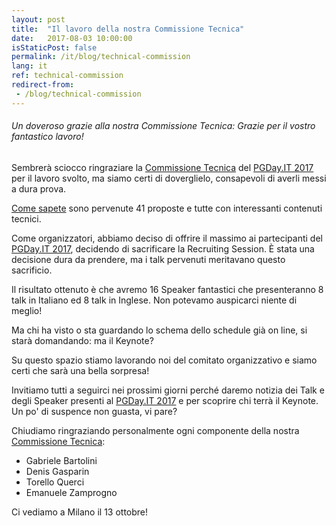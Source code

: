```yaml
---
layout: post
title:  "Il lavoro della nostra Commissione Tecnica"
date:   2017-08-03 10:00:00
isStaticPost: false
permalink: /it/blog/technical-commission
lang: it
ref: technical-commission
redirect-from:
 - /blog/technical-commission
---
```


<h6>Un doveroso grazie alla nostra Commissione Tecnica: Grazie per il vostro fantastico lavoro!</h6>

Sembrerà sciocco ringraziare la [Commissione Tecnica](http://2017.pgday.it/it/team/) del [PGDay.IT 2017](http://2017.pgday.it/it/)
per il lavoro svolto, ma siamo certi di doverglielo, consapevoli di averli messi a dura prova.

[Come sapete](http://2017.pgday.it/it/blog/cfp-closed) sono pervenute 41 proposte e tutte con interessanti contenuti tecnici.

Come organizzatori, abbiamo deciso di offrire il massimo ai partecipanti del [PGDay.IT 2017](http://2017.pgday.it/it/), 
decidendo di sacrificare la Recruiting Session. È stata una decisione dura da prendere, ma i talk pervenuti meritavano 
questo sacrificio.

Il risultato ottenuto è che avremo 16 Speaker fantastici che presenteranno 8 talk in Italiano ed 8 talk in Inglese. 
Non potevamo auspicarci niente di meglio!

Ma chi ha visto o sta guardando lo schema dello schedule già on line, si starà domandando: ma il Keynote?

Su questo spazio stiamo lavorando noi del comitato organizzativo e siamo certi che sarà una bella sorpresa!

Invitiamo tutti a seguirci nei prossimi giorni perché daremo notizia dei Talk e degli Speaker presenti al 
[PGDay.IT 2017](http://2017.pgday.it/it/) e per scoprire chi terrà il Keynote. Un po' di suspence non guasta, vi pare?

Chiudiamo ringraziando personalmente ogni componente della nostra [Commissione Tecnica](http://2017.pgday.it/it/team/):

* Gabriele Bartolini
* Denis Gasparin
* Torello Querci
* Emanuele Zamprogno

Ci vediamo a Milano il 13 ottobre!
